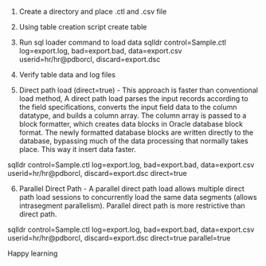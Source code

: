 1. Create a directory and place .ctl and .csv file

2. Using table creation script create table

3. Run sql loader command to load data
sqlldr control=Sample.ctl log=export.log, bad=export.bad, data=export.csv userid=hr/hr@pdborcl, discard=export.dsc

4. Verify table data and log files

5. Direct path load (direct=true) - This approach is faster than conventional load method, A direct path load parses the input records according to the field specifications, converts the input field data to the column datatype, and builds a column array. The column array is passed to a block formatter, which creates data blocks in Oracle database block format. The newly formatted database blocks are written directly to the database, bypassing much of the data processing that normally takes place. This way it insert data faster.

sqlldr control=Sample.ctl log=export.log, bad=export.bad, data=export.csv userid=hr/hr@pdborcl, discard=export.dsc direct=true

6. Parallel Direct Path - A parallel direct path load allows multiple direct path load sessions to concurrently load the same data segments (allows intrasegment parallelism). Parallel direct path is more restrictive than direct path.

sqlldr control=Sample.ctl log=export.log, bad=export.bad, data=export.csv userid=hr/hr@pdborcl, discard=export.dsc direct=true parallel=true

Happy learning
